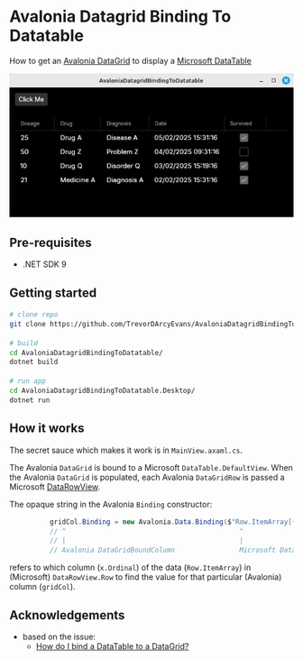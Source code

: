 # Avalonia Datagrid Binding To Datatable

How to get an [Avalonia DataGrid](https://docs.avaloniaui.net/docs/reference/controls/datagrid)
to display a [Microsoft DataTable](https://learn.microsoft.com/en-us/dotnet/api/system.data.datatable?view=net-9.0)


![screenshot](screenshot.png)


## Pre-requisites
*   .NET SDK 9


## Getting started
```bash
# clone repo
git clone https://github.com/TrevorDArcyEvans/AvaloniaDatagridBindingToDatatable.git

# build
cd AvaloniaDatagridBindingToDatatable/
dotnet build

# run app
cd AvaloniaDatagridBindingToDatatable.Desktop/
dotnet run
```

## How it works
The secret sauce which makes it work is in `MainView.axaml.cs`.

The Avalonia `DataGrid` is bound to a Microsoft `DataTable.DefaultView`.  When the Avalonia `DataGrid` is populated,
each Avalonia `DataGridRow` is passed a Microsoft
[DataRowView](https://learn.microsoft.com/en-us/dotnet/api/system.data.datarowview.row?view=net-9.0).

The opaque string in the Avalonia `Binding` constructor:

```csharp
          gridCol.Binding = new Avalonia.Data.Binding($"Row.ItemArray[{x.Ordinal}]");
          // ^                                           ^
          // |                                           |
          // Avalonia DataGridBoundColumn                Microsoft DataRowView.Row
```

refers to which column (`x.Ordinal`) of the data (`Row.ItemArray`) in (Microsoft) `DataRowView.Row` to find the value
for that particular (Avalonia) column (`gridCol`).


## Acknowledgements
* based on the issue:
  * [How do I bind a DataTable to a DataGrid?](https://github.com/AvaloniaUI/Avalonia/discussions/13238)

